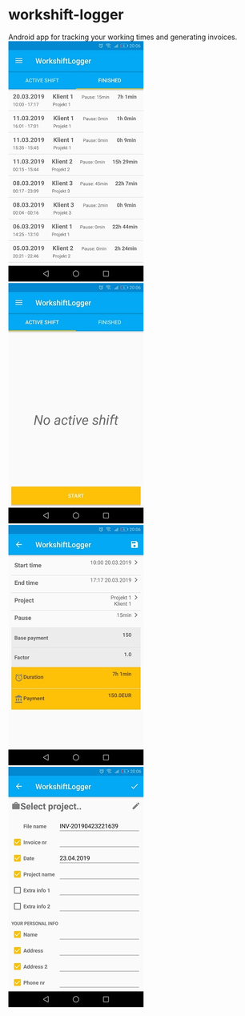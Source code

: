 # workshift-logger
Android app for tracking your working times and generating invoices.
![alt text](screenshots/1i.jpg)
![alt text](screenshots/2i.jpg)
![alt text](screenshots/3i.jpg)
![alt text](screenshots/4i.jpg)
